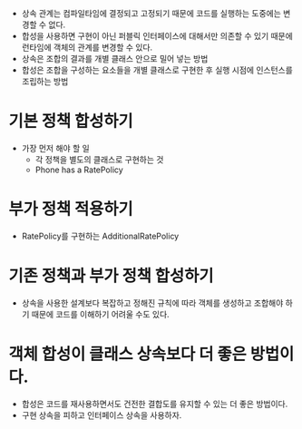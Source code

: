 - 상속 관계는 컴파일타임에 결정되고 고정되기 때문에 코드를 실행하는 도중에는 변경할 수 없다.
- 합성을 사용하면 구현이 아닌 퍼블릭 인터페이스에 대해서만 의존할 수 있기 때문에 런타임에 객체의 관계를 변경할 수 있다.
- 상속은 조합의 결과를 개별 클래스 안으로 밀어 넣는 방법
- 합성은 조합을 구성하는 요소들을 개별 클래스로 구현한 후 실행 시점에 인스턴스를 조립하는 방법

# 기본 정책 합성하기
- 가장 먼저 해야 할 일
  - 각 정책을 별도의 클래스로 구현하는 것
  - Phone has a RatePolicy

# 부가 정책 적용하기
- RatePolicy를 구현하는 AdditionalRatePolicy

# 기존 정책과 부가 정책 합성하기
- 상속을 사용한 설계보다 복잡하고 정해진 규칙에 따라 객체를 생성하고 조합해야 하기 때문에 코드를 이해하기 어려울 수도 있다.

# 객체 합성이 클래스 상속보다 더 좋은 방법이다.
- 합성은 코드를 재사용하면서도 건전한 결합도를 유지할 수 있는 더 좋은 방법이다.
- 구현 상속을 피하고 인터페이스 상속을 사용하자.
